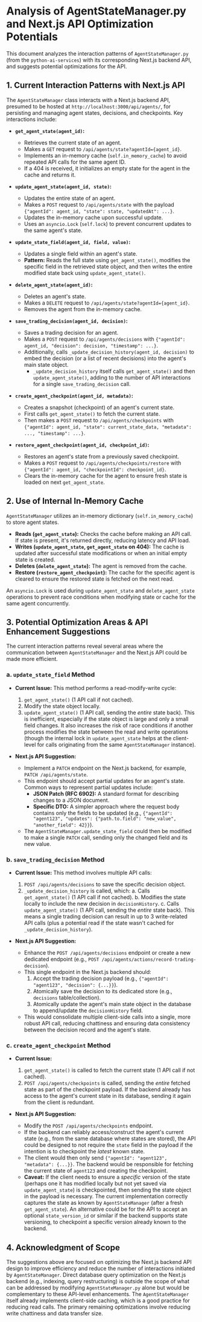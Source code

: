 # Analysis of AgentStateManager.py and Next.js API Optimization Potentials

This document analyzes the interaction patterns of `AgentStateManager.py` (from the `python-ai-services`) with its corresponding Next.js backend API, and suggests potential optimizations for the API.

## 1. Current Interaction Patterns with Next.js API

The `AgentStateManager` class interacts with a Next.js backend API, presumed to be hosted at `http://localhost:3000/api/agents/`, for persisting and managing agent states, decisions, and checkpoints. Key interactions include:

*   **`get_agent_state(agent_id)`:**
    *   Retrieves the current state of an agent.
    *   Makes a `GET` request to `/api/agents/state?agentId={agent_id}`.
    *   Implements an in-memory cache (`self.in_memory_cache`) to avoid repeated API calls for the same agent ID.
    *   If a 404 is received, it initializes an empty state for the agent in the cache and returns it.

*   **`update_agent_state(agent_id, state)`:**
    *   Updates the entire state of an agent.
    *   Makes a `POST` request to `/api/agents/state` with the payload `{"agentId": agent_id, "state": state, "updatedAt": ...}`.
    *   Updates the in-memory cache upon successful update.
    *   Uses an `asyncio.Lock` (`self.lock`) to prevent concurrent updates to the same agent's state.

*   **`update_state_field(agent_id, field, value)`:**
    *   Updates a single field within an agent's state.
    *   **Pattern:** Reads the full state using `get_agent_state()`, modifies the specific field in the retrieved state object, and then writes the entire modified state back using `update_agent_state()`.

*   **`delete_agent_state(agent_id)`:**
    *   Deletes an agent's state.
    *   Makes a `DELETE` request to `/api/agents/state?agentId={agent_id}`.
    *   Removes the agent from the in-memory cache.

*   **`save_trading_decision(agent_id, decision)`:**
    *   Saves a trading decision for an agent.
    *   Makes a `POST` request to `/api/agents/decisions` with `{"agentId": agent_id, "decision": decision, "timestamp": ...}`.
    *   Additionally, calls `_update_decision_history(agent_id, decision)` to embed the decision (or a list of recent decisions) into the agent's main state object.
        *   `_update_decision_history` itself calls `get_agent_state()` and then `update_agent_state()`, adding to the number of API interactions for a single `save_trading_decision` call.

*   **`create_agent_checkpoint(agent_id, metadata)`:**
    *   Creates a snapshot (checkpoint) of an agent's current state.
    *   First calls `get_agent_state()` to fetch the current state.
    *   Then makes a `POST` request to `/api/agents/checkpoints` with `{"agentId": agent_id, "state": current_state_data, "metadata": ..., "timestamp": ...}`.

*   **`restore_agent_checkpoint(agent_id, checkpoint_id)`:**
    *   Restores an agent's state from a previously saved checkpoint.
    *   Makes a `POST` request to `/api/agents/checkpoints/restore` with `{"agentId": agent_id, "checkpointId": checkpoint_id}`.
    *   Clears the in-memory cache for the agent to ensure fresh state is loaded on next `get_agent_state`.

## 2. Use of Internal In-Memory Cache

`AgentStateManager` utilizes an in-memory dictionary (`self.in_memory_cache`) to store agent states.
*   **Reads (`get_agent_state`):** Checks the cache before making an API call. If state is present, it's returned directly, reducing latency and API load.
*   **Writes (`update_agent_state`, `get_agent_state` on 404):** The cache is updated after successful state modifications or when an initial empty state is created.
*   **Deletes (`delete_agent_state`):** The agent is removed from the cache.
*   **Restore (`restore_agent_checkpoint`):** The cache for the specific agent is cleared to ensure the restored state is fetched on the next read.

An `asyncio.Lock` is used during `update_agent_state` and `delete_agent_state` operations to prevent race conditions when modifying state or cache for the same agent concurrently.

## 3. Potential Optimization Areas & API Enhancement Suggestions

The current interaction patterns reveal several areas where the communication between `AgentStateManager` and the Next.js API could be made more efficient.

### a. `update_state_field` Method

*   **Current Issue:** This method performs a read-modify-write cycle:
    1.  `get_agent_state()` (1 API call if not cached).
    2.  Modify the state object locally.
    3.  `update_agent_state()` (1 API call, sending the *entire* state back).
    This is inefficient, especially if the state object is large and only a small field changes. It also increases the risk of race conditions if another process modifies the state between the read and write operations (though the internal lock in `update_agent_state` helps at the client-level for calls originating from the same `AgentStateManager` instance).

*   **Next.js API Suggestion:**
    *   Implement a `PATCH` endpoint on the Next.js backend, for example, `PATCH /api/agents/state`.
    *   This endpoint should accept partial updates for an agent's state. Common ways to represent partial updates include:
        *   **JSON Patch (RFC 6902):** A standard format for describing changes to a JSON document.
        *   **Specific DTO:** A simpler approach where the request body contains only the fields to be updated (e.g., `{"agentId": "agent123", "updates": {"path.to.field": "new_value", "another_field": 42}}`).
    *   The `AgentStateManager.update_state_field` could then be modified to make a single `PATCH` call, sending only the changed field and its new value.

### b. `save_trading_decision` Method

*   **Current Issue:** This method involves multiple API calls:
    1.  `POST /api/agents/decisions` to save the specific decision object.
    2.  `_update_decision_history` is called, which:
        a.  Calls `get_agent_state()` (1 API call if not cached).
        b.  Modifies the state locally to include the new decision in `decisionHistory`.
        c.  Calls `update_agent_state()` (1 API call, sending the *entire* state back).
    This means a single trading decision can result in up to 3 write-related API calls (plus a potential read if the state wasn't cached for `_update_decision_history`).

*   **Next.js API Suggestion:**
    *   Enhance the `POST /api/agents/decisions` endpoint or create a new dedicated endpoint (e.g., `POST /api/agents/actions/record-trading-decision`).
    *   This single endpoint in the Next.js backend should:
        1.  Accept the trading decision payload (e.g., `{"agentId": "agent123", "decision": {...}}`).
        2.  Atomically save the decision to its dedicated store (e.g., `decisions` table/collection).
        3.  Atomically update the agent's main state object in the database to append/update the `decisionHistory` field.
    *   This would consolidate multiple client-side calls into a single, more robust API call, reducing chattiness and ensuring data consistency between the decision record and the agent's state.

### c. `create_agent_checkpoint` Method

*   **Current Issue:**
    1.  `get_agent_state()` is called to fetch the current state (1 API call if not cached).
    2.  `POST /api/agents/checkpoints` is called, sending the *entire* fetched state as part of the checkpoint payload.
    If the backend already has access to the agent's current state in its database, sending it again from the client is redundant.

*   **Next.js API Suggestion:**
    *   Modify the `POST /api/agents/checkpoints` endpoint.
    *   If the backend can reliably access/construct the agent's current state (e.g., from the same database where states are stored), the API could be designed to not require the `state` field in the payload if the intention is to checkpoint the *latest* known state.
    *   The client would then only send `{"agentId": "agent123", "metadata": {...}}`. The backend would be responsible for fetching the current state of `agent123` and creating the checkpoint.
    *   **Caveat:** If the client needs to ensure a *specific* version of the state (perhaps one it has modified locally but not yet saved via `update_agent_state`) is checkpointed, then sending the state object in the payload is necessary. The current implementation correctly captures the state as known by `AgentStateManager` (after a fresh `get_agent_state`). An alternative could be for the API to accept an optional `state_version_id` or similar if the backend supports state versioning, to checkpoint a specific version already known to the backend.

## 4. Acknowledgment of Scope

The suggestions above are focused on optimizing the Next.js backend API design to improve efficiency and reduce the number of interactions initiated by `AgentStateManager`. Direct database query optimization on the Next.js backend (e.g., indexing, query restructuring) is outside the scope of what can be addressed by modifying `AgentStateManager.py` alone but would be complementary to these API-level enhancements.
The `AgentStateManager` itself already implements client-side caching, which is a good practice for reducing read calls. The primary remaining optimizations involve reducing write chattiness and data transfer size.

